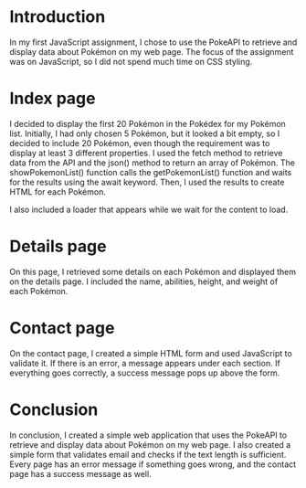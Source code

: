 # Introduction 

 In my first JavaScript assignment, I chose to use the PokeAPI to retrieve and display data about Pokémon on my web page. The focus of the assignment was on JavaScript, so I did not spend much time on CSS styling.

 # Index page 
 I decided to display the first 20 Pokémon in the Pokédex for my Pokémon list. Initially, I had only chosen 5 Pokémon, but it looked a bit empty, so I decided to include 20 Pokémon, even though the requirement was to display at least 3 different properties. I used the fetch method to retrieve data from the API and the json() method to return an array of Pokémon. The showPokemonList() function calls the getPokemonList() function and waits for the results using the await keyword. Then, I used the results to create HTML for each Pokémon.

I also included a loader that appears while we wait for the content to load.


 # Details page 
On this page, I retrieved some details on each Pokémon and displayed them on the details page. I included the name, abilities, height, and weight of each Pokémon.


 # Contact page

On the contact page, I created a simple HTML form and used JavaScript to validate it. If there is an error, a message appears under each section. If everything goes correctly, a success message pops up above the form.



 # Conclusion 
In conclusion, I created a simple web application that uses the PokeAPI to retrieve and display data about Pokémon on my web page. I also created a simple form that validates email and checks if the text length is sufficient. Every page has an error message if something goes wrong, and the contact page has a success message as well.


 